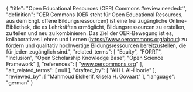 {
    "title": "Open Educational Resources (OER) Commons #review needed#",
    "definition": "OER Commons (OER steht für Open Educational Resources, aus dem Engl. offene Bildungsressourcen) ist eine frei zugängliche Online-Bibliothek, die es Lehrkräften ermöglicht, Bildungsressourcen zu erstellen, zu teilen und neu zu kombinieren. Das Ziel der OER-Bewegung ist es, kollaboratives Lehren und Lernen (https://www.oercommons.org/about) zu fördern und qualitativ hochwertige Bildungsressourcen bereitzustellen, die für jeden zugänglich sind.",
    "related_terms": [
        "Equity",
        "FORRT",
        "Inclusion",
        "Open Scholarship Knowledge Base",
        "Open Science Framework"
    ],
    "references": [
        "www.oercommons.org"
    ],
    "alt_related_terms": [
        null
    ],
    "drafted_by": [
        "Ali H. Al-Hoorie"
    ],
    "reviewed_by": [
        "Mahmoud Elsherif, Gisela H. Govaart"
    ],
    "language": "german"
}